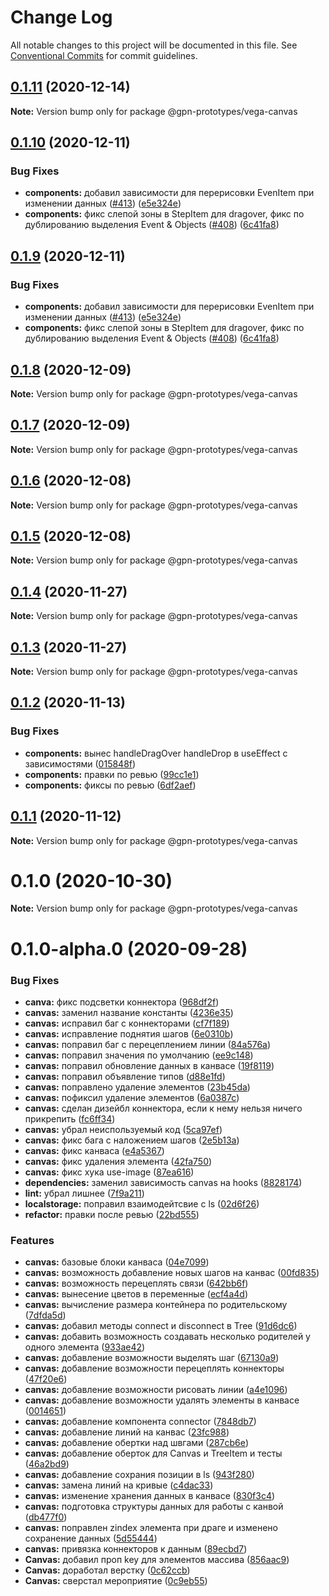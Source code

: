 # Change Log

All notable changes to this project will be documented in this file.
See [Conventional Commits](https://conventionalcommits.org) for commit guidelines.

## [0.1.11](https://github.com/gpn-prototypes/vega-ui/compare/@gpn-prototypes/vega-canvas@0.1.10...@gpn-prototypes/vega-canvas@0.1.11) (2020-12-14)

**Note:** Version bump only for package @gpn-prototypes/vega-canvas





## [0.1.10](https://github.com/gpn-prototypes/vega-ui/compare/@gpn-prototypes/vega-canvas@0.1.8...@gpn-prototypes/vega-canvas@0.1.10) (2020-12-11)


### Bug Fixes

* **components:** добавил зависимости для перерисовки EvenItem при изменении данных ([#413](https://github.com/gpn-prototypes/vega-ui/issues/413)) ([e5e324e](https://github.com/gpn-prototypes/vega-ui/commit/e5e324e278a1b87dbb8daad4e5dc9d3fb5790ae3))
* **components:** фикс слепой зоны в StepItem для dragover, фикс по дублированию выделения Event & Objects ([#408](https://github.com/gpn-prototypes/vega-ui/issues/408)) ([6c41fa8](https://github.com/gpn-prototypes/vega-ui/commit/6c41fa8e845b66edfd2ce3442cfd02d4b0b65fe0))





## [0.1.9](https://github.com/gpn-prototypes/vega-ui/compare/@gpn-prototypes/vega-canvas@0.1.8...@gpn-prototypes/vega-canvas@0.1.9) (2020-12-11)


### Bug Fixes

* **components:** добавил зависимости для перерисовки EvenItem при изменении данных ([#413](https://github.com/gpn-prototypes/vega-ui/issues/413)) ([e5e324e](https://github.com/gpn-prototypes/vega-ui/commit/e5e324e278a1b87dbb8daad4e5dc9d3fb5790ae3))
* **components:** фикс слепой зоны в StepItem для dragover, фикс по дублированию выделения Event & Objects ([#408](https://github.com/gpn-prototypes/vega-ui/issues/408)) ([6c41fa8](https://github.com/gpn-prototypes/vega-ui/commit/6c41fa8e845b66edfd2ce3442cfd02d4b0b65fe0))





## [0.1.8](https://github.com/gpn-prototypes/vega-ui/compare/@gpn-prototypes/vega-canvas@0.1.7...@gpn-prototypes/vega-canvas@0.1.8) (2020-12-09)

**Note:** Version bump only for package @gpn-prototypes/vega-canvas





## [0.1.7](https://github.com/gpn-prototypes/vega-ui/compare/@gpn-prototypes/vega-canvas@0.1.5...@gpn-prototypes/vega-canvas@0.1.7) (2020-12-09)

**Note:** Version bump only for package @gpn-prototypes/vega-canvas





## [0.1.6](https://github.com/gpn-prototypes/vega-ui/compare/@gpn-prototypes/vega-canvas@0.1.5...@gpn-prototypes/vega-canvas@0.1.6) (2020-12-08)

**Note:** Version bump only for package @gpn-prototypes/vega-canvas





## [0.1.5](https://github.com/gpn-prototypes/vega-ui/compare/@gpn-prototypes/vega-canvas@0.1.4...@gpn-prototypes/vega-canvas@0.1.5) (2020-12-08)

**Note:** Version bump only for package @gpn-prototypes/vega-canvas





## [0.1.4](https://github.com/gpn-prototypes/vega-ui/compare/@gpn-prototypes/vega-canvas@0.1.3...@gpn-prototypes/vega-canvas@0.1.4) (2020-11-27)

**Note:** Version bump only for package @gpn-prototypes/vega-canvas





## [0.1.3](https://github.com/gpn-prototypes/vega-ui/compare/@gpn-prototypes/vega-canvas@0.1.2...@gpn-prototypes/vega-canvas@0.1.3) (2020-11-27)

**Note:** Version bump only for package @gpn-prototypes/vega-canvas





## [0.1.2](https://github.com/gpn-prototypes/vega-ui/compare/@gpn-prototypes/vega-canvas@0.1.1...@gpn-prototypes/vega-canvas@0.1.2) (2020-11-13)


### Bug Fixes

* **components:** вынес handleDragOver handleDrop в useEffect с зависимостями ([015848f](https://github.com/gpn-prototypes/vega-ui/commit/015848f22cfb40c7fa6438b2b4935c4e4356c05c))
* **components:** правки по ревью ([99cc1e1](https://github.com/gpn-prototypes/vega-ui/commit/99cc1e150f5eab4c6d735fedd5d88ac0b075db67))
* **components:** фиксы по ревью ([6df2aef](https://github.com/gpn-prototypes/vega-ui/commit/6df2aef9559094f1e2ae7e0b3ea5003d9460a883))





## [0.1.1](https://github.com/gpn-prototypes/vega-ui/compare/@gpn-prototypes/vega-canvas@0.1.0...@gpn-prototypes/vega-canvas@0.1.1) (2020-11-12)

**Note:** Version bump only for package @gpn-prototypes/vega-canvas





# 0.1.0 (2020-10-30)

**Note:** Version bump only for package @gpn-prototypes/vega-canvas





# 0.1.0-alpha.0 (2020-09-28)


### Bug Fixes

* **canva:** фикс подсветки коннектора ([968df2f](https://github.com/gpn-prototypes/vega-ui/commit/968df2f2ce0562da64ab5099fc5545cfc1deca79))
* **canvas:** заменил название константы ([4236e35](https://github.com/gpn-prototypes/vega-ui/commit/4236e3578d92f24c0914912e852981c326eefac4))
* **canvas:** исправил баг с коннекторами ([cf7f189](https://github.com/gpn-prototypes/vega-ui/commit/cf7f18905ffd528b0b1e4206fe0be1c191d3c8ad))
* **canvas:** исправление поднятия шагов ([6e0310b](https://github.com/gpn-prototypes/vega-ui/commit/6e0310b131d7ba0d7de9c466e2d3ff9930fa7846))
* **canvas:** поправил баг с перецеплением линии ([84a576a](https://github.com/gpn-prototypes/vega-ui/commit/84a576a904bfb117ac157d95b59102ebbec93e49))
* **canvas:** поправил значения по умолчанию ([ee9c148](https://github.com/gpn-prototypes/vega-ui/commit/ee9c1488684fa5ba469c1c49fd3ddbad39a269ab))
* **canvas:** поправил обновление данных в канвасе ([19f8119](https://github.com/gpn-prototypes/vega-ui/commit/19f81192ac971e67797fc07c5afe00ce7d8fbab0))
* **canvas:** поправил объявление типов ([d88e1fd](https://github.com/gpn-prototypes/vega-ui/commit/d88e1fd901061b3e87e06b5fe76bdc2b314a7da9))
* **canvas:** поправлено удаление элементов ([23b45da](https://github.com/gpn-prototypes/vega-ui/commit/23b45da8853691fe2ace61f4110842a38f35047b))
* **canvas:** пофиксил удаление элементов ([6a0387c](https://github.com/gpn-prototypes/vega-ui/commit/6a0387cddced01782fcc22ea7875900cd8461fcb))
* **canvas:** сделан дизейбл коннектора, если к нему нельзя ничего прикрепить ([fc6ff34](https://github.com/gpn-prototypes/vega-ui/commit/fc6ff3431904f3d1ca4c01c929eaa92af102296f))
* **canvas:** убрал неиспользуемый код ([5ca97ef](https://github.com/gpn-prototypes/vega-ui/commit/5ca97ef8d6dab0c57df8a7ef4942139baa4bc948))
* **canvas:** фикс бага с наложением шагов ([2e5b13a](https://github.com/gpn-prototypes/vega-ui/commit/2e5b13ac1e9bcb92c251bbd9e528886d6c4699b8))
* **canvas:** фикс канваса ([e4a5367](https://github.com/gpn-prototypes/vega-ui/commit/e4a5367bb76a1101d9780a4f17b8b8bf6e32945a))
* **canvas:** фикс удаления элемента ([42fa750](https://github.com/gpn-prototypes/vega-ui/commit/42fa750170b92256667bd59b08b34b0536611232))
* **canvas:** фикс хука use-image ([87ea616](https://github.com/gpn-prototypes/vega-ui/commit/87ea616a25593f604636abc0fb1cfb88c3f43465))
* **dependencies:** заменил зависимость canvas на hooks ([8828174](https://github.com/gpn-prototypes/vega-ui/commit/8828174cbbd7ca72309809ba6a8d244bac4815e3))
* **lint:** убрал лишнее ([7f9a211](https://github.com/gpn-prototypes/vega-ui/commit/7f9a2118b2ab0f5f0b4d857fa2a7f6a77a01ecaa))
* **localstorage:** поправил взаимодейтсвие с ls ([02d6f26](https://github.com/gpn-prototypes/vega-ui/commit/02d6f26c716759147f6ff83abb835a59993abffe))
* **refactor:** правки после ревью ([22bd555](https://github.com/gpn-prototypes/vega-ui/commit/22bd555e97a553b39152e80fd45a709cd0f78568))


### Features

* **canvas:** базовые блоки канваса ([04e7099](https://github.com/gpn-prototypes/vega-ui/commit/04e70999e0b290b8456019e3e04d40381c3a5e29))
* **canvas:** возможность добавление новых шагов на канвас ([00fd835](https://github.com/gpn-prototypes/vega-ui/commit/00fd835e319194eaa4ba2dd70ff53f5e1f16d95d))
* **canvas:** возможность перецеплять связи ([642bb6f](https://github.com/gpn-prototypes/vega-ui/commit/642bb6f1c7380606a0ff06025f6962ea98396dfa))
* **canvas:** вынесение цветов в переменные ([ecf4a4d](https://github.com/gpn-prototypes/vega-ui/commit/ecf4a4d789dc6e30314216637de5cc54ac6838ec))
* **canvas:** вычисление размера контейнера по родительскому ([7dfda5d](https://github.com/gpn-prototypes/vega-ui/commit/7dfda5d1a50b6e1009c3e56cbdb607878d713d9f))
* **canvas:** добавил методы connect и disconnect в Tree ([91d6dc6](https://github.com/gpn-prototypes/vega-ui/commit/91d6dc6082d1e6dbc10b31df7255cb25c2263735))
* **canvas:** добавить возможность создавать несколько родителей у одного элемента ([933ae42](https://github.com/gpn-prototypes/vega-ui/commit/933ae42af82c534120e976fe4e23727961dd89fa))
* **canvas:** добавление возможности выделять шаг ([67130a9](https://github.com/gpn-prototypes/vega-ui/commit/67130a97bd87ec30fb65375b2027b836a638ac95))
* **canvas:** добавление возможности перецеплять коннекторы ([47f20e6](https://github.com/gpn-prototypes/vega-ui/commit/47f20e67644800b7f589827dc3742cf5de80af16))
* **canvas:** добавление возможности рисовать линии ([a4e1096](https://github.com/gpn-prototypes/vega-ui/commit/a4e1096f6c9e682a392a18917ab537c425c73a88))
* **canvas:** добавление возможности удалять элементы в канвасе ([0014651](https://github.com/gpn-prototypes/vega-ui/commit/0014651924a4b3fc75b5d7b169154571327f770d))
* **canvas:** добавление компонента connector ([7848db7](https://github.com/gpn-prototypes/vega-ui/commit/7848db7b9c23d979a57805223170ce05b40f4eef))
* **canvas:** добавление линий на канвас ([23fc988](https://github.com/gpn-prototypes/vega-ui/commit/23fc98809a23e17b9d5754fa98ff63d3db480efb))
* **canvas:** добавление обертки над швгами ([287cb6e](https://github.com/gpn-prototypes/vega-ui/commit/287cb6e7635da1c09c7474978e8e42eed94866e3))
* **canvas:** добавление оберток для Canvas и TreeItem и тесты ([46a2bd9](https://github.com/gpn-prototypes/vega-ui/commit/46a2bd9ff80141582232d96e4892fc1a1983f66a))
* **canvas:** добавление сохрания позиции в ls ([943f280](https://github.com/gpn-prototypes/vega-ui/commit/943f280b29692d49de7924a2dcdcdd1ef5d72d56))
* **canvas:** замена линий на кривые ([c4dac33](https://github.com/gpn-prototypes/vega-ui/commit/c4dac333c3df42764c182a7cac22094ded2f85ca))
* **canvas:** изменение хранения данных в канвасе ([830f3c4](https://github.com/gpn-prototypes/vega-ui/commit/830f3c4e9f43bbfe714c8d9fbe3ea28aa9274b18))
* **canvas:** подготовка структуры данных для работы с канвой ([db477f0](https://github.com/gpn-prototypes/vega-ui/commit/db477f094bfea937b3b67d0715c20633d7b90ae9))
* **canvas:** поправлен zindex элемента при драге и изменено сохранение данных ([5d55444](https://github.com/gpn-prototypes/vega-ui/commit/5d55444208fa732e90813ae90cfc2112b6ebd32d))
* **canvas:** привязка коннекторов к данным ([89ecbd7](https://github.com/gpn-prototypes/vega-ui/commit/89ecbd7980dd823a4f56e5fee13767ad3cd0a268))
* **Canvas:** добавил проп key для элементов массива ([856aac9](https://github.com/gpn-prototypes/vega-ui/commit/856aac9aa06c82ee92a1ae82ed9db4c41a679927))
* **Canvas:** доработал верстку ([0c62ccb](https://github.com/gpn-prototypes/vega-ui/commit/0c62ccb763ed1fdea7db1d9b9280361875b1c8a6))
* **Canvas:** сверстал мероприятие ([0c9eb55](https://github.com/gpn-prototypes/vega-ui/commit/0c9eb55cb8e4e65b60ef737427565b38d69903a3))
